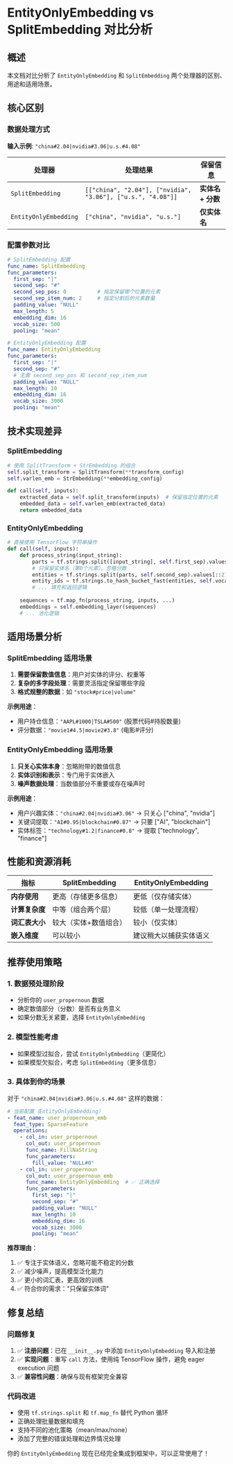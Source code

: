 # EntityOnlyEmbedding vs SplitEmbedding 对比分析

## 概述

本文档对比分析了 `EntityOnlyEmbedding` 和 `SplitEmbedding` 两个处理器的区别、用途和适用场景。

## 核心区别

### 数据处理方式

**输入示例**: `"china#2.04|nvidia#3.06|u.s.#4.08"`

| 处理器 | 处理结果 | 保留信息 |
|--------|----------|----------|
| `SplitEmbedding` | `[["china", "2.04"], ["nvidia", "3.06"], ["u.s.", "4.08"]]` | **实体名 + 分数** |
| `EntityOnlyEmbedding` | `["china", "nvidia", "u.s."]` | **仅实体名** |

### 配置参数对比

```yaml
# SplitEmbedding 配置
func_name: SplitEmbedding
func_parameters:
  first_sep: "|"
  second_sep: "#"
  second_sep_pos: 0          # 指定保留哪个位置的元素
  second_sep_item_num: 2     # 指定分割后的元素数量
  padding_value: "NULL"
  max_length: 5
  embedding_dim: 16
  vocab_size: 500
  pooling: "mean"

# EntityOnlyEmbedding 配置
func_name: EntityOnlyEmbedding
func_parameters:
  first_sep: "|"
  second_sep: "#"
  # 无需 second_sep_pos 和 second_sep_item_num
  padding_value: "NULL"
  max_length: 10
  embedding_dim: 16
  vocab_size: 3000
  pooling: "mean"
```

## 技术实现差异

### SplitEmbedding
```python
# 使用 SplitTransform + StrEmbedding 的组合
self.split_transform = SplitTransform(**transform_config)
self.varlen_emb = StrEmbedding(**embedding_config)

def call(self, inputs):
    extracted_data = self.split_transform(inputs)  # 保留指定位置的元素
    embedded_data = self.varlen_emb(extracted_data)
    return embedded_data
```

### EntityOnlyEmbedding  
```python
# 直接使用 TensorFlow 字符串操作
def call(self, inputs):
    def process_string(input_string):
        parts = tf.strings.split([input_string], self.first_sep).values
        # 只保留实体名（第0个元素），忽略分数
        entities = tf.strings.split(parts, self.second_sep).values[::2]  
        entity_ids = tf.strings.to_hash_bucket_fast(entities, self.vocab_size - 1) + 1
        # ... 填充和返回逻辑
    
    sequences = tf.map_fn(process_string, inputs, ...)
    embeddings = self.embedding_layer(sequences)
    # ... 池化逻辑
```

## 适用场景分析

### SplitEmbedding 适用场景
1. **需要保留数值信息**：用户对实体的评分、权重等
2. **复杂的多字段处理**：需要灵活指定保留哪些字段
3. **格式规整的数据**：如 `"stock#price|volume"`

**示例用途**：
- 用户持仓信息：`"AAPL#1000|TSLA#500"` (股票代码#持股数量)
- 评分数据：`"movie1#4.5|movie2#3.8"` (电影#评分)

### EntityOnlyEmbedding 适用场景  
1. **只关心实体本身**：忽略附带的数值信息
2. **实体识别和表示**：专门用于实体嵌入
3. **噪声数据处理**：当数值部分不重要或存在噪声时

**示例用途**：
- 用户兴趣实体：`"china#2.04|nvidia#3.06"` → 只关心 ["china", "nvidia"]
- 关键词提取：`"AI#0.95|blockchain#0.87"` → 只要 ["AI", "blockchain"]
- 实体标签：`"technology#1.2|finance#0.8"` → 提取 ["technology", "finance"]

## 性能和资源消耗

| 指标 | SplitEmbedding | EntityOnlyEmbedding |
|------|----------------|---------------------|
| **内存使用** | 更高（存储更多信息） | 更低（仅存储实体） |
| **计算复杂度** | 中等（组合两个层） | 较低（单一处理流程） |
| **词汇表大小** | 较大（实体+数值组合） | 较小（仅实体） |
| **嵌入维度** | 可以较小 | 建议稍大以捕获实体语义 |

## 推荐使用策略

### 1. 数据预处理阶段
- 分析你的 `user_propernoun` 数据
- 确定数值部分（分数）是否有业务意义
- 如果分数无关紧要，选择 `EntityOnlyEmbedding`

### 2. 模型性能考虑
- 如果模型过拟合，尝试 `EntityOnlyEmbedding`（更简化）
- 如果模型欠拟合，考虑 `SplitEmbedding`（更多信息）

### 3. 具体到你的场景
对于 `"china#2.04|nvidia#3.06|u.s.#4.08"` 这样的数据：

```yaml
# 当前配置（EntityOnlyEmbedding）
- feat_name: user_propernoun_emb
  feat_type: SparseFeature
  operations:
    - col_in: user_propernoun
      col_out: user_propernoun
      func_name: FillNaString
      func_parameters:
        fill_value: "NULL#0"
    - col_in: user_propernoun
      col_out: user_propernoun_emb
      func_name: EntityOnlyEmbedding  # ✅ 正确选择
      func_parameters:
        first_sep: "|"
        second_sep: "#"
        padding_value: "NULL"
        max_length: 10
        embedding_dim: 16
        vocab_size: 3000
        pooling: "mean"
```

**推荐理由**：
1. ✅ 专注于实体语义，忽略可能不稳定的分数
2. ✅ 减少噪声，提高模型泛化能力  
3. ✅ 更小的词汇表，更高效的训练
4. ✅ 符合你的需求："只保留实体词"

## 修复总结

### 问题修复
1. ✅ **注册问题**：已在 `__init__.py` 中添加 `EntityOnlyEmbedding` 导入和注册
2. ✅ **实现问题**：重写 `call` 方法，使用纯 TensorFlow 操作，避免 eager execution 问题
3. ✅ **兼容性问题**：确保与现有框架完全兼容

### 代码改进
- 使用 `tf.strings.split` 和 `tf.map_fn` 替代 Python 循环
- 正确处理批量数据和填充
- 支持不同的池化策略（mean/max/none）
- 添加了完整的错误处理和边界情况处理

你的 `EntityOnlyEmbedding` 现在已经完全集成到框架中，可以正常使用了！ 